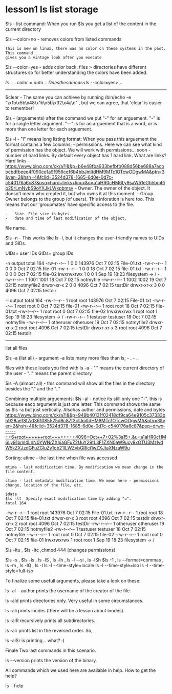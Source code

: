 # lesson1 ls list storage

$ls - list command:
    When you run $ls you get a list of the content in the current directory

$ls --color=no -  removes colors from listed commands

    This is new on linux, there was no color on these systems in the past. This command
    gives you a vintage look after you execute

$ls --color=yes - adds color back, files > directories have different structures so for 
better understanding the colors have been added.

$ls --color=auto - Does the same as <$ls --color=yes>...

--------------------------------------------------------------------------------------------------------------------------------------------------------------------

$clear - The same you can achieve by running 
/bin/echo -e "\x1b\x5b\x48\x1b\x5b\x32\x4a\c" , 
but we can agree, that 'clear' is easier to remember!

$ls - (arguements)
    after the command we put "-" for an arguement.
"-" is for a single letter argument.
"--" is for an arguement that is a word, or is more than one letter for each arguement.

$ls -l - "l" means long listing format:
    When you pass this arguement the format contains a few columns;
    -   permissions. Here we can see what kind of permission has the object. We will work with permissions... 
       soon 
    -   number of hard links. By default every object has 1 hard link. What are links?
    Hard links - <https://www.bing.com/ck/a?!&&p=b6e48fba933befbfb088d56be688a7acbbcbdfbeee4f090ce1a9f956cef6b4bbJmltdHM9MTc1OTcwODgwMA&ptn=3&ver=2&hsh=4&fclid=3524d378-1685-6d0e-0d7c-c540176a6c87&psq=hard+links+linux&u=a1aHR0cHM6Ly9saW51eGhhbmRib29rLmNvbS9oYXJkLWxpbmsv>
    -   Owner. The owner of the object. It doesn't mean who created it, but who owns it at this moment.
    -   Group. Owner belongs to the group (of users). This inforation is here too. This means that our 
    'groupmates' have specific access to the file.

    -   Size. File size in bytes.
    -   date and time of last modification of the object.
file name.

$ls -n - This works like ls -l, but it changes the user-friendly names to UIDs and GIDs.

UIDs= user IDs
GIDs= group IDs

-n output
total 164
-rw-r--r-- 1    0    0 143976 Oct  7 02:15 File-01.txt
-rw-r--r-- 1    0    0      0 Oct  7 02:15 file-01
-rw-r--r-- 1    0    0     18 Oct  7 02:15 file-01.txt
-rw-r--r-- 1    0    0      0 Oct  7 02:15 file-02
lrwxrwxrwx 1    0    0      1 Sep 19 18:23 filesystem -> /
-rw-r--r-- 1 1001 1001     18 Oct  7 02:15 notmyfile
-rw-r--r-- 1 1002 1002     19 Oct  7 02:15 notmyfile2
drwxr-xr-x 2    0    0   4096 Oct  7 02:15 testDir
drwxr-xr-x 3    0    0   4096 Oct  7 02:15 testdir

-l output
total 164
-rw-r--r-- 1 root      root      143976 Oct  7 02:15 File-01.txt
-rw-r--r-- 1 root      root           0 Oct  7 02:15 file-01
-rw-r--r-- 1 root      root          18 Oct  7 02:15 file-01.txt
-rw-r--r-- 1 root      root           0 Oct  7 02:15 file-02
lrwxrwxrwx 1 root      root           1 Sep 19 18:23 filesystem -> /
-rw-r--r-- 1 testuser  testuser      18 Oct  7 02:15 notmyfile
-rw-r--r-- 1 otheruser otheruser     19 Oct  7 02:15 notmyfile2
drwxr-xr-x 2 root      root        4096 Oct  7 02:15 testDir
drwxr-xr-x 3 root      root        4096 Oct  7 02:15 testdir

--------------------------------------------------------------------------------------------------------------------------------------------------------------------

list all files

$ls -a (list all) - argument -a lists many more files than ls;
    -   .
    -   ..

files with these leads you find with ls -a
    -   "." means the current directory of the user
    -   ".." means the parent directory

$ls -A (almost all) - this command will show all the files in the directory besides the "." and the ".."

Combining multiple arguements:
    $ls -al - notice its still only one "-".
     this is because eacb argument is just one letter.
    This command shows the same as $ls -a but just vertically. Alsohas author and permissions, date and bytes
    <https://www.bing.com/ck/a?!&&p=949b40131f02418df9ca64e9105c37333bb928ae18f7a1361085525d8c87f3cfJmltdHM9MTc1OTcwODgwMA&ptn=3&ver=2&hsh=4&fclid=3524d378-1685-6d0e-0d7c-c540176a6c87&psq=drwx------++6+root++++++root++++++++4096+Oct++7+02%3a15+.&u=a1aHR0cHM6Ly91bml4LnN0YWNrZXhjaGFuZ2UuY29tL3F1ZXN0aW9ucy8xOTU3MzIvdW5kZXJzdGFuZGluZy1ob21lLWZvbGRlci1wZXJtaXNzaW9u>

Sorting:
   atime - the last time when file was accessed

    mtime - last modification time. By modification we mean change in the file content.

    ctime - last metadata modification time. We mean here - permissions change, location of the file, etc.

    $date
    $ls -lt  Specify exact modification time by adding "u".
    total 164
-rw-r--r-- 1 root      root      143976 Oct  7 02:15 File-01.txt
-rw-r--r-- 1 root      root          18 Oct  7 02:15 file-01.txt
drwxr-xr-x 3 root      root        4096 Oct  7 02:15 testdir
drwxr-xr-x 2 root      root        4096 Oct  7 02:15 testDir
-rw-r--r-- 1 otheruser otheruser     19 Oct  7 02:15 notmyfile2
-rw-r--r-- 1 testuser  testuser      18 Oct  7 02:15 notmyfile
-rw-r--r-- 1 root      root           0 Oct  7 02:15 file-02
-rw-r--r-- 1 root      root           0 Oct  7 02:15 file-01
lrwxrwxrwx 1 root      root           1 Sep 19 18:23 filesystem -> /

$ls -ltu , $ls -ltc ,chmod 444 (changes permissions)

$ls -s , $ls -ls , ls -lS , ls -lh , ls -l --si , ls -lSh
$ls -1 , ls --format=commas , ls -m , ls -lQ , ls -l
ls -l --time-style=locale
ls -l --time-style=iso
ls -l --time-style=full-iso

To finalize some usefull arguments, please take a look on these:

ls -al --author prints the username of the creator of the file.

ls -ald prints directories only. Very useful in some circumstances.

ls -ali prints inodes (there will be a lesson about inodes).

ls -alR recursively prints all subdirectories.

ls -alr prints list in the reversed order. So,

ls -alSr is printing... what? :)

Finale
Two last commands in this scenario.

ls --version prints the version of the binary.

All commands which we used here are available in help. How to get the help?

ls --help




